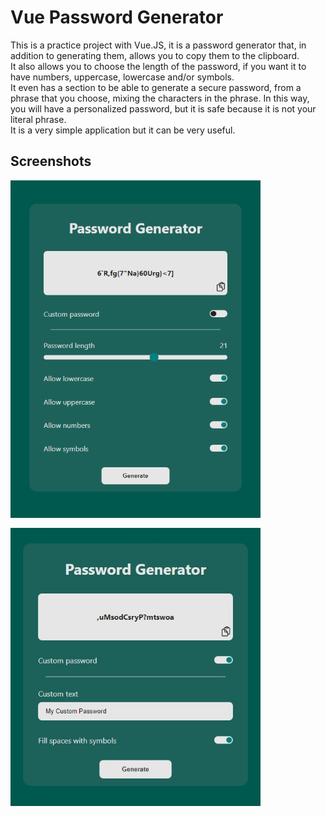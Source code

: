 # Vue Password Generator

This is a practice project with Vue.JS, it is a password generator that, in addition to generating them, allows you to copy them to the clipboard. </br>It also allows you to choose the length of the password, if you want it to have numbers, uppercase, lowercase and/or symbols. </br>It even has a section to be able to generate a secure password, from a phrase that you choose, mixing the characters in the phrase. In this way, you will have a personalized password, but it is safe because it is not your literal phrase. </br>It is a very simple application but it can be very useful.

## Screenshots

<div style="display: grid; grid-template-columns: repeat(auto-fill, minmax(400px, 1fr)); gap: 16px">
  <img width="400" src="screenshot.png" alt="Screenshot 1">
  <img width="400" src="screenshot2.png" alt="Screenshot 2">
</div>
